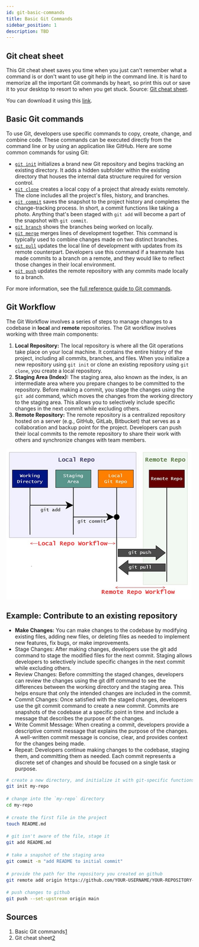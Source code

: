 ```yaml
---
id: git-basic-commands
title: Basic Git Commands
sidebar_position: 1
description: TBD
---
```


## Git cheat sheet

This Git cheat sheet saves you time when you just can't remember what a command is or don't want to use git help in the command line. It is hard to memorize all the important Git commands by heart, so print this out or save it to your desktop to resort to when you get stuck. Source: [Git cheat sheet](https://www.atlassian.com/git/tutorials/atlassian-git-cheatsheet).

You can download it using this [link](../../static/files/Atlassian-Git-Cheatsheet.pdf).

## Basic Git commands

To use Git, developers use specific commands to copy, create, change, and combine code. These commands can be executed directly from the command line or by using an application like GitHub. Here are some common commands for using Git:

- [`git init`](https://www.atlassian.com/git/tutorials/setting-up-a-repository/git-init) initializes a brand new Git repository and begins tracking an existing directory. It adds a hidden subfolder within the existing directory that houses the internal data structure required for version control.
- [`git clone`](https://www.atlassian.com/git/tutorials/setting-up-a-repository/git-clone) creates a local copy of a project that already exists remotely. The clone includes all the project's files, history, and branches.
- [`git commit`](https://www.atlassian.com/git/tutorials/saving-changes/git-commit) saves the snapshot to the project history and completes the change-tracking process. In short, a commit functions like taking a photo. Anything that's been staged with `git add` will become a part of the snapshot with `git commit`.
- [`git branch`](https://www.atlassian.com/git/tutorials/using-branches) shows the branches being worked on locally.
- [`git merge`](https://www.atlassian.com/git/tutorials/using-branches/git-merge) merges lines of development together. This command is typically used to combine changes made on two distinct branches.
- [`git pull`](https://www.atlassian.com/git/tutorials/syncing/git-pull) updates the local line of development with updates from its remote counterpart. Developers use this command if a teammate has made commits to a branch on a remote, and they would like to reflect those changes in their local environment.
- [`git push`](https://www.atlassian.com/git/tutorials/syncing/git-push) updates the remote repository with any commits made locally to a branch.

For more information, see the [full reference guide to Git commands](https://git-scm.com/docs).

## Git Workflow

The Git Workflow involves a series of steps to manage changes to a codebase in **local** and **remote** repositories. The Git workflow involves working with three main components:

1. **Local Repository:** The local repository is where all the Git operations take place on your local machine. It contains the entire history of the project, including all commits, branches, and files. When you initialize a new repository using `git init` or clone an existing repository using `git clone`, you create a local repository.
2. **Staging Area (Index):** The staging area, also known as the index, is an intermediate area where you prepare changes to be committed to the repository. Before making a commit, you stage the changes using the `git add` command, which moves the changes from the working directory to the staging area. This allows you to selectively include specific changes in the next commit while excluding others.
3. **Remote Repository:** The remote repository is a centralized repository hosted on a server (e.g., GitHub, GitLab, Bitbucket) that serves as a collaboration and backup point for the project. Developers can push their local commits to the remote repository to share their work with others and synchronize changes with team members.

![contribute to an existing repository](../../static/img/tutorials/github/git-commit-flow.png)

## Example: Contribute to an existing repository

- **Make Changes:** You can make changes to the codebase by modifying existing files, adding new files, or deleting files as needed to implement new features, fix bugs, or make improvements.
- Stage Changes: After making changes, developers use the git add command to stage the modified files for the next commit. Staging allows developers to selectively include specific changes in the next commit while excluding others.
- Review Changes: Before committing the staged changes, developers can review the changes using the git diff command to see the differences between the working directory and the staging area. This helps ensure that only the intended changes are included in the commit.
- Commit Changes: Once satisfied with the staged changes, developers use the git commit command to create a new commit. Commits are snapshots of the codebase at a specific point in time and include a message that describes the purpose of the changes.
- Write Commit Message: When creating a commit, developers provide a descriptive commit message that explains the purpose of the changes. A well-written commit message is concise, clear, and provides context for the changes being made.
- Repeat: Developers continue making changes to the codebase, staging them, and committing them as needed. Each commit represents a discrete set of changes and should be focused on a single task or purpose.

```bash
# create a new directory, and initialize it with git-specific functions
git init my-repo

# change into the `my-repo` directory
cd my-repo

# create the first file in the project
touch README.md

# git isn't aware of the file, stage it
git add README.md

# take a snapshot of the staging area
git commit -m "add README to initial commit"

# provide the path for the repository you created on github
git remote add origin https://github.com/YOUR-USERNAME/YOUR-REPOSITORY-NAME.git

# push changes to github
git push --set-upstream origin main
```

## Sources

1. Basic Git commands[1]
2. Git cheat sheet[2]

[1]: https://docs.github.com/en/get-started/using-git/about-git#basic-git-commands
[2]: https://www.atlassian.com/git/tutorials/atlassian-git-cheatsheet